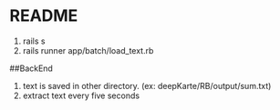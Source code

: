 # README
1. rails s  
2. rails runner app/batch/load_text.rb

##BackEnd
1.  text is saved in other directory. (ex: deepKarte/RB/output/sum.txt)  
2. extract text every five seconds  
